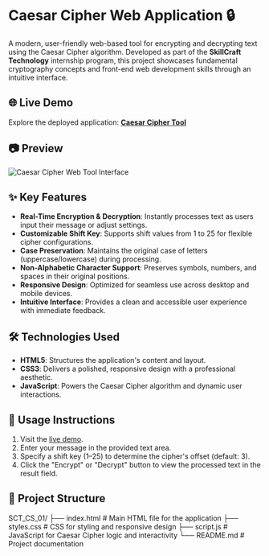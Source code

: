 # Caesar Cipher Web Application 🔒

A modern, user-friendly web-based tool for encrypting and decrypting text using the Caesar Cipher algorithm. Developed as part of the **SkillCraft Technology** internship program, this project showcases fundamental cryptography concepts and front-end web development skills through an intuitive interface.

## 🌐 Live Demo

Explore the deployed application: [**Caesar Cipher Tool**](https://kk-college.github.io/SCT_CS_01/)

## 📷 Preview

![Caesar Cipher Web Tool Interface](<img width="2880" height="1800" alt="image" src="https://github.com/user-attachments/assets/dcb4a634-f0d8-48f7-a52c-94fbbd2b7f77" />
)

## ✨ Key Features

- **Real-Time Encryption & Decryption**: Instantly processes text as users input their message or adjust settings.
- **Customizable Shift Key**: Supports shift values from 1 to 25 for flexible cipher configurations.
- **Case Preservation**: Maintains the original case of letters (uppercase/lowercase) during processing.
- **Non-Alphabetic Character Support**: Preserves symbols, numbers, and spaces in their original positions.
- **Responsive Design**: Optimized for seamless use across desktop and mobile devices.
- **Intuitive Interface**: Provides a clean and accessible user experience with immediate feedback.

## 🛠️ Technologies Used

- **HTML5**: Structures the application's content and layout.
- **CSS3**: Delivers a polished, responsive design with a professional aesthetic.
- **JavaScript**: Powers the Caesar Cipher algorithm and dynamic user interactions.

## 📖 Usage Instructions

1. Visit the [live demo](https://kk-college.github.io/SCT_CS_01/).
2. Enter your message in the provided text area.
3. Specify a shift key (1–25) to determine the cipher's offset (default: 3).
4. Click the "Encrypt" or "Decrypt" button to view the processed text in the result field.

## 🧩 Project Structure
SCT_CS_01/
├── index.html        # Main HTML file for the application
├── styles.css        # CSS for styling and responsive design
├── script.js         # JavaScript for Caesar Cipher logic and interactivity
└── README.md         # Project documentation
